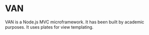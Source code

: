 # VAN #


VAN is a Node.js MVC microframework. It has been built by academic purposes.
It uses plates for view templating.